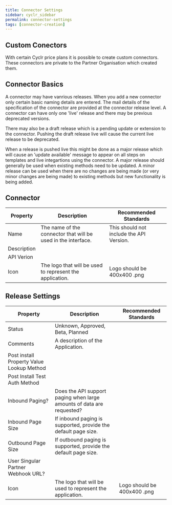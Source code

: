 ```yaml
---
title: Connector Settings
sidebar: cyclr_sidebar
permalink: connector-settings
tags: [connector-creation]
---
```


## Custom Conectors

With certain Cyclr price plans it is possible to create custom connectors.  These connectors are private to the Partner Organisation which created them.  

## Connector Basics

A connector may have vanrious releases.  When you add a new connector only certain basic naming details are entered.  The mail details of the specification of the connector are provided at the connector release level.  A connector can have only one 'live' release and there may be previous deprecated versions.

There may also be a draft release which is a pending update or extension to the connector. Pushing the draft release live will cause the current live release to be deprecated.

When a release is pushed live this might be done as a major release which will cause an 'update available' message to appear on all steps on templates and live integartions using the connector.  A major release should generally be used when existing methods need to be updated.  A minor release can be used when there are no changes are being made (or very minor changes are being made) to existing methods but new functionality is being added.

## Connector 

| Property | Description | Recommended Standards |
| --- | --- | --- |
| Name | The name of the connector that will be used in the interface. | This should not include the API Version. |
| Description | | |
| API Verion | | |
| Icon | The logo that will be used to represent the application. | Logo should be 400x400 .png |

## Release Settings

| Property | Description | Recommended Standards |
| --- | --- | --- |
| Status | Unknown, Approved, Beta, Planned | |
| Comments | A description of the Application.| |
| Post install Property Value Lookup Method | | |
| Post Install Test Auth Method | | |
| Inbound Paging? | Does the API support paging when large amounts of data are requested? | |
| Inbound Page Size | If inbound paging is supported, provide the default page size. | |
| Outbound Page Size | If outbound paging is supported, provide the default page size. | |
| User Singular Partner Webhook URL? | | |
| Icon | The logo that will be used to represent the application. | Logo should be 400x400 .png |
